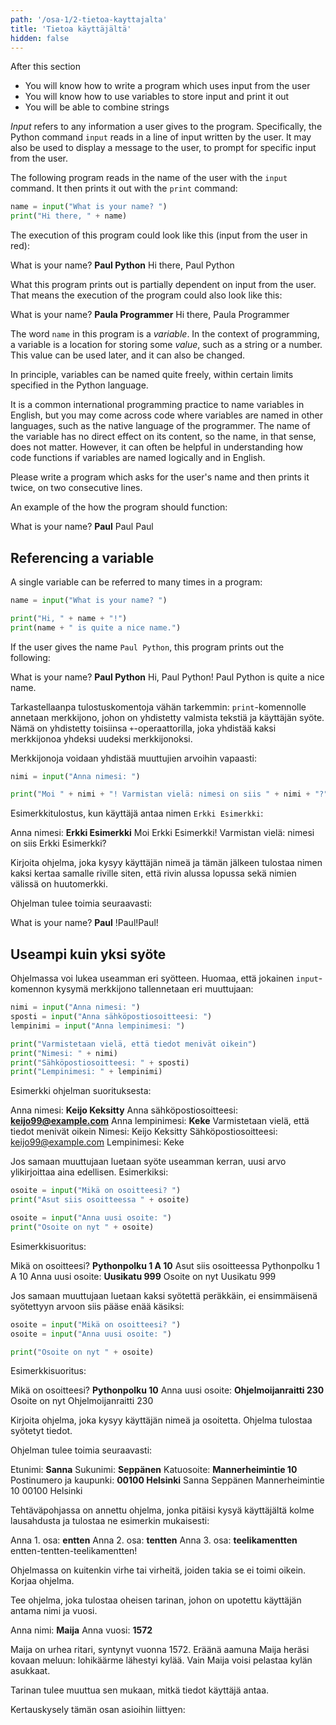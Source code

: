 ```yaml
---
path: '/osa-1/2-tietoa-kayttajalta'
title: 'Tietoa käyttäjältä'
hidden: false
---
```


<text-box variant='learningObjectives' name='Learning objectives'>

After this section

- You will know how to write a program which uses input from the user
- You will know how to use variables to store input and print it out 
- You will be able to combine strings

</text-box>

_Input_ refers to any information a user gives to the program. Specifically, the Python command `input` reads in a line of input written by the user. It may also be used to display a message to the user, to prompt for specific input from the user.

The following program reads in the name of the user with the `input` command. It then prints it out with the `print` command:
 
```python
name = input("What is your name? ")
print("Hi there, " + name)
```

The execution of this program could look like this (input from the user in red):

<sample-output>

What is your name? **Paul Python**
Hi there, Paul Python

</sample-output>

What this program prints out is partially dependent on input from the user. That means the execution of the program could also look like this:

<sample-output>

What is your name? **Paula Programmer**
Hi there, Paula Programmer

</sample-output>

The word `name` in this program is a _variable_. In the context of programming, a variable is a location for storing some _value_, such as a string or a number. This value can be used later, and it can also be changed.

<text-box variant="hint" name="Naming variables">

In principle, variables can be named quite freely, within certain limits specified in the Python language.

It is a common international programming practice to name variables in English, but you may come across code where variables are named in other languages, such as the native language of the programmer. The name of the variable has no direct effect on its content, so the name, in that sense, does not matter. However, it can often be helpful in understanding how code functions if variables are named logically and in English.

</text-box>

<in-browser-programming-exercise name="Name twice" tmcname="part01-06_name_twice">

Please write a program which asks for the user's name and then prints it twice, on two consecutive lines.

An example of the how the program should function:

<sample-output>

What is your name? **Paul**
Paul
Paul

</sample-output>

</in-browser-programming-exercise>

## Referencing a variable

A single variable can be referred to many times in a program:

```python
name = input("What is your name? ")

print("Hi, " + name + "!")
print(name + " is quite a nice name.")
```

If the user gives the name `Paul Python`, this program prints out the following:

<sample-output>

What is your name? **Paul Python**
Hi, Paul Python!
Paul Python is quite a nice name.

</sample-output>

Tarkastellaanpa tulostuskomentoja vähän tarkemmin: `print`-komennolle annetaan merkkijono, johon on yhdistetty valmista tekstiä ja käyttäjän syöte. Nämä on yhdistetty toisiinsa `+`-operaattorilla,
joka yhdistää kaksi merkkijonoa yhdeksi uudeksi merkkijonoksi.

Merkkijonoja voidaan yhdistää muuttujien arvoihin vapaasti:

```python
nimi = input("Anna nimesi: ")

print("Moi " + nimi + "! Varmistan vielä: nimesi on siis " + nimi + "?")
```

Esimerkkitulostus, kun käyttäjä antaa nimen `Erkki Esimerkki`:

<sample-output>

Anna nimesi: **Erkki Esimerkki**
Moi Erkki Esimerkki! Varmistan vielä: nimesi on siis Erkki Esimerkki?

</sample-output>

<in-browser-programming-exercise name="Name and exclamation marks" tmcname="osa01-07_name_and_exclamation_marks">

Kirjoita ohjelma, joka kysyy käyttäjän nimeä ja tämän jälkeen tulostaa nimen kaksi kertaa samalle riville siten, että rivin alussa lopussa sekä nimien välissä on huutomerkki.

Ohjelman tulee toimia seuraavasti:

<sample-output>

What is your name? **Paul**
!Paul!Paul!

</sample-output>

</in-browser-programming-exercise>

## Useampi kuin yksi syöte

Ohjelmassa voi lukea useamman eri syötteen. Huomaa, että jokainen `input`-komennon kysymä merkkijono tallennetaan eri muuttujaan:

```python
nimi = input("Anna nimesi: ")
sposti = input("Anna sähköpostiosoitteesi: ")
lempinimi = input("Anna lempinimesi: ")

print("Varmistetaan vielä, että tiedot menivät oikein")
print("Nimesi: " + nimi)
print("Sähköpostiosoitteesi: " + sposti)
print("Lempinimesi: " + lempinimi)
```

Esimerkki ohjelman suorituksesta:

<sample-output>

Anna nimesi: **Keijo Keksitty**
Anna sähköpostiosoitteesi: **keijo99@example.com**
Anna lempinimesi: **Keke**
Varmistetaan vielä, että tiedot menivät oikein
Nimesi: Keijo Keksitty
Sähköpostiosoitteesi: keijo99@example.com
Lempinimesi: Keke

</sample-output>

Jos samaan muuttujaan luetaan syöte useamman kerran, uusi arvo ylikirjoittaa aina edellisen. Esimerkiksi:

```python
osoite = input("Mikä on osoitteesi? ")
print("Asut siis osoitteessa " + osoite)

osoite = input("Anna uusi osoite: ")
print("Osoite on nyt " + osoite)
```

Esimerkkisuoritus:

<sample-output>

Mikä on osoitteesi? **Pythonpolku 1 A 10**
Asut siis osoitteessa Pythonpolku 1 A 10
Anna uusi osoite: **Uusikatu 999**
Osoite on nyt Uusikatu 999

</sample-output>

Jos samaan muuttujaan luetaan kaksi syötettä peräkkäin, ei ensimmäisenä syötettyyn arvoon siis pääse enää käsiksi:

```python
osoite = input("Mikä on osoitteesi? ")
osoite = input("Anna uusi osoite: ")

print("Osoite on nyt " + osoite)
```

Esimerkkisuoritus:

<sample-output>

Mikä on osoitteesi? **Pythonpolku 10**
Anna uusi osoite: **Ohjelmoijanraitti 230**
Osoite on nyt Ohjelmoijanraitti 230

</sample-output>

<in-browser-programming-exercise name="Nimi ja osoite" tmcname="osa01-08_nimi_ja_osoite">

Kirjoita ohjelma, joka kysyy käyttäjän nimeä ja osoitetta. Ohjelma tulostaa syötetyt tiedot.

Ohjelman tulee toimia seuraavasti:

<sample-output>

Etunimi: **Sanna**
Sukunimi: **Seppänen**
Katuosoite: **Mannerheimintie 10**
Postinumero ja kaupunki: **00100 Helsinki**
Sanna Seppänen
Mannerheimintie 10
00100 Helsinki

</sample-output>

</in-browser-programming-exercise>

<in-browser-programming-exercise name=" Korjaa ohjelma: Lausahdukset" tmcname="osa01-09_korjaa_ohjelma_lausahdukset">

Tehtäväpohjassa on annettu ohjelma, jonka pitäisi kysyä käyttäjältä kolme lausahdusta ja tulostaa ne esimerkin mukaisesti:

<sample-output>

Anna 1. osa: **entten**
Anna 2. osa: **tentten**
Anna 3. osa: **teelikamentten**
entten-tentten-teelikamentten!

</sample-output>

Ohjelmassa on kuitenkin virhe tai virheitä, joiden takia se ei toimi oikein. Korjaa ohjelma.

</in-browser-programming-exercise>

<in-browser-programming-exercise name="Tarina" tmcname="osa01-10_tarina">

Tee ohjelma, joka tulostaa oheisen tarinan, johon on upotettu käyttäjän antama nimi ja vuosi.

<sample-output>

Anna nimi: **Maija**
Anna vuosi: **1572**

Maija on urhea ritari, syntynyt vuonna 1572. Eräänä aamuna Maija heräsi kovaan meluun: lohikäärme lähestyi kylää. Vain Maija voisi pelastaa kylän asukkaat.

</sample-output>

Tarinan tulee muuttua sen mukaan, mitkä tiedot käyttäjä antaa.


</in-browser-programming-exercise>

Kertauskysely tämän osan asioihin liittyen:

<quiz id="10cb3510-d8a6-5e9b-b372-c85c4c7eb957"></quiz>
